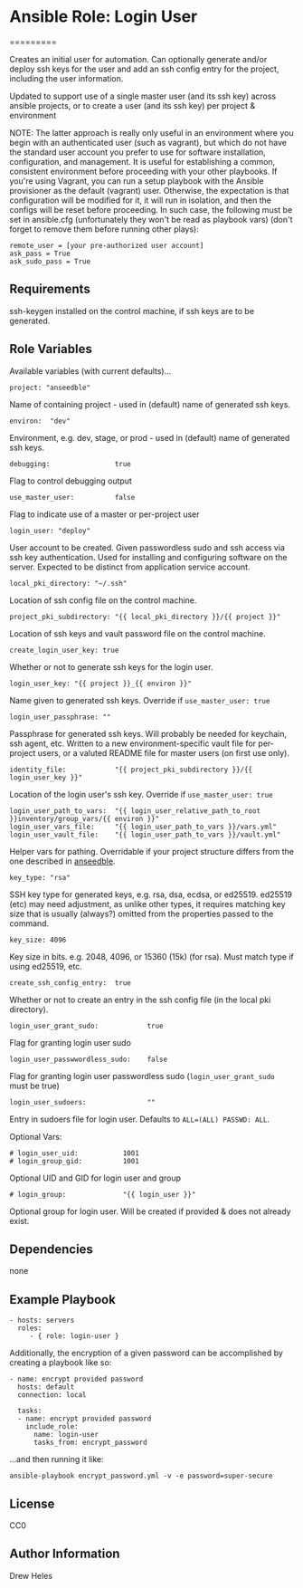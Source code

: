 # Ansible Role: Login User
=========

Creates an initial user for automation. Can optionally generate and/or deploy ssh keys for the user and add an ssh config entry for the project, including the user information.

Updated to support use of a single master user (and its ssh key) across ansible projects,
or to create a user (and its ssh key) per project & environment

NOTE: The latter approach is really only useful in an environment where you begin with an authenticated user (such as vagrant), but which do not have the standard user account you prefer to use for software
installation, configuration, and management.
It is useful for establishing a common, consistent environment before proceeding with your other playbooks.
If you're using Vagrant, you can run a setup playbook with the Ansible provisioner as the default (vagrant) user. Otherwise, the expectation is that configuration will be modified for it, it will run in isolation, and then the configs will be reset before proceeding.
In such case, the following must be set in ansible.cfg
(unfortunately they won't be read as playbook vars)
(don't forget to remove them before running other plays):

    remote_user = [your pre-authorized user account]
    ask_pass = True
    ask_sudo_pass = True

Requirements
------------

ssh-keygen installed on the control machine, if ssh keys are to be generated.


Role Variables
--------------

Available variables (with current defaults)...


    project: "anseedble"

Name of containing project - used in (default) name of generated ssh keys.


    environ:  "dev"

Environment, e.g. dev, stage, or prod - used in (default) name of generated ssh keys.


    debugging:                true

Flag to control debugging output


    use_master_user:          false

Flag to indicate use of a master or per-project user


    login_user: "deploy"

User account to be created. Given passwordless sudo and ssh access via ssh key authentication. Used for installing and configuring software on the server. Expected to be distinct from application service account.


    local_pki_directory: "~/.ssh"

Location of ssh config file on the control machine.


    project_pki_subdirectory: "{{ local_pki_directory }}/{{ project }}"

Location of ssh keys and vault password file on the control machine.


    create_login_user_key: true

Whether or not to generate ssh keys for the login user.


    login_user_key: "{{ project }}_{{ environ }}"

Name given to generated ssh keys. Override if `use_master_user: true`


    login_user_passphrase: ""

Passphrase for generated ssh keys. Will probably be needed for keychain, ssh agent, etc. Written to a new environment-specific vault file for per-project users, or a valuted README file for master users (on first use only).


    identity_file:            "{{ project_pki_subdirectory }}/{{ login_user_key }}"

Location of the login user's ssh key. Override if `use_master_user: true`


    login_user_path_to_vars:  "{{ login_user_relative_path_to_root }}inventory/group_vars/{{ environ }}"
    login_user_vars_file:     "{{ login_user_path_to_vars }}/vars.yml"
    login_user_vault_file:    "{{ login_user_path_to_vars }}/vault.yml"

Helper vars for pathing. Overridable if your project structure differs from the one described in [anseedble](https://github.com/dheles/anseedble).


    key_type: "rsa"

SSH key type for generated keys, e.g. rsa, dsa, ecdsa, or ed25519. ed25519 (etc) may need adjustment, as unlike other types, it requires matching key size that is usually (always?) omitted from the properties passed to the command.


    key_size: 4096

Key size in bits. e.g. 2048, 4096, or 15360 (15k) (for rsa). Must match type if using ed25519, etc.


    create_ssh_config_entry:  true

Whether or not to create an entry in the ssh config file (in the local pki directory).


    login_user_grant_sudo:            true

Flag for granting login user sudo


    login_user_passwwordless_sudo:    false

Flag for granting login user passwordless sudo (`login_user_grant_sudo` must be true)


    login_user_sudoers:               ""

Entry in sudoers file for login user. Defaults to `ALL=(ALL) PASSWD: ALL`.


Optional Vars:

    # login_user_uid:           1001
    # login_group_gid:          1001

Optional UID and GID for login user and group


    # login_group:              "{{ login_user }}"

Optional group for login user. Will be created if provided & does not already exist.


Dependencies
------------

none


Example Playbook
----------------

    - hosts: servers
      roles:
         - { role: login-user }

Additionally, the encryption of a given password can be accomplished by creating a playbook like so:

    - name: encrypt provided password
      hosts: default
      connection: local

      tasks:
      - name: encrypt provided password
        include_role:
          name: login-user
          tasks_from: encrypt_password

...and then running it like:

    ansible-playbook encrypt_password.yml -v -e password=super-secure


License
-------

CC0

Author Information
------------------

Drew Heles
